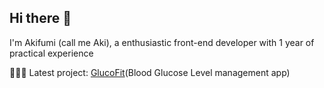 ## Hi there 👋
I'm Akifumi (call me Aki), a enthusiastic front-end developer with 1 year of practical experience

👨🏻‍💻 Latest project: [GlucoFit]([url](https://github.com/IshiHisashi/GlucoFit))(Blood Glucose Level management app)

<!--
**Akiodesukedo/Akiodesukedo** is a ✨ _special_ ✨ repository because its `README.md` (this file) appears on your GitHub profile.

Here are some ideas to get you started:

- 🔭 I’m currently working on ...
- 🌱 I’m currently learning ...
- 👯 I’m looking to collaborate on ...
- 🤔 I’m looking for help with ...
- 💬 Ask me about ...
- 📫 How to reach me: ...
- 😄 Pronouns: ...
- ⚡ Fun fact: ...
-->
